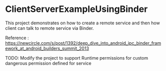 # ClientServerExampleUsingBinder

This project demonstrates on how to create a remote service and then how client can talk to remote service via Binder.

Reference : https://newcircle.com/s/post/1392/deep_dive_into_android_ipc_binder_framework_at_android_builders_summit_2013

TODO: Modify the project to support Runtime permissions for custom dangerous permission defined for service
